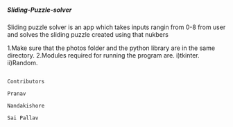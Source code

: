 ##### Sliding-Puzzle-solver
Sliding puzzle solver is an app which takes inputs rangin from 0-8 from user and solves the sliding puzzle created using that nukbers

1.Make sure that the photos folder and the python library are in the same directory.
2.Modules required for running the program are.
  i)tkinter.
  ii)Random.
  
                                                                              Contributors
                                                                              Pranav
                                                                              Nandakishore
                                                                              Sai Pallav
